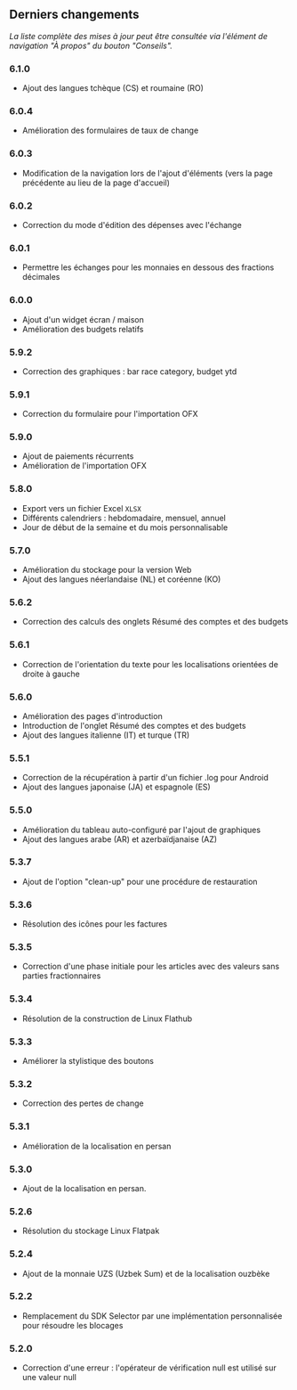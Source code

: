 ## Derniers changements

_La liste complète des mises à jour peut être consultée via l'élément de navigation "À propos" du bouton "Conseils"._

### 6.1.0
- Ajout des langues tchèque (CS) et roumaine (RO)

### 6.0.4
- Amélioration des formulaires de taux de change

### 6.0.3
- Modification de la navigation lors de l'ajout d'éléments (vers la page précédente au lieu de la page d'accueil) 

### 6.0.2
- Correction du mode d'édition des dépenses avec l'échange

### 6.0.1
- Permettre les échanges pour les monnaies en dessous des fractions décimales

### 6.0.0
- Ajout d'un widget écran / maison
- Amélioration des budgets relatifs

### 5.9.2
- Correction des graphiques : bar race category, budget ytd

### 5.9.1
- Correction du formulaire pour l'importation OFX

### 5.9.0
- Ajout de paiements récurrents
- Amélioration de l'importation OFX

### 5.8.0
- Export vers un fichier Excel `XLSX`
- Différents calendriers : hebdomadaire, mensuel, annuel
- Jour de début de la semaine et du mois personnalisable

### 5.7.0
- Amélioration du stockage pour la version Web
- Ajout des langues néerlandaise (NL) et coréenne (KO)

### 5.6.2
- Correction des calculs des onglets Résumé des comptes et des budgets

### 5.6.1
- Correction de l'orientation du texte pour les localisations orientées de droite à gauche 

### 5.6.0
- Amélioration des pages d'introduction
- Introduction de l'onglet Résumé des comptes et des budgets
- Ajout des langues italienne (IT) et turque (TR)

### 5.5.1
- Correction de la récupération à partir d'un fichier .log pour Android
- Ajout des langues japonaise (JA) et espagnole (ES) 

### 5.5.0
- Amélioration du tableau auto-configuré par l'ajout de graphiques
- Ajout des langues arabe (AR) et azerbaïdjanaise (AZ)

### 5.3.7
- Ajout de l'option "clean-up" pour une procédure de restauration  

### 5.3.6
- Résolution des icônes pour les factures

### 5.3.5
- Correction d'une phase initiale pour les articles avec des valeurs sans parties fractionnaires

### 5.3.4
- Résolution de la construction de Linux Flathub

### 5.3.3
- Améliorer la stylistique des boutons

### 5.3.2
- Correction des pertes de change

### 5.3.1
- Amélioration de la localisation en persan

### 5.3.0
- Ajout de la localisation en persan. 

### 5.2.6
- Résolution du stockage Linux Flatpak

### 5.2.4
- Ajout de la monnaie UZS (Uzbek Sum) et de la localisation ouzbèke

### 5.2.2
- Remplacement du SDK Selector par une implémentation personnalisée pour résoudre les blocages

### 5.2.0
- Correction d'une erreur : l'opérateur de vérification null est utilisé sur une valeur null
